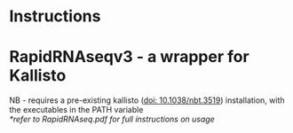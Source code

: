 # Instructions
<h1>RapidRNAseqv3 - a wrapper for Kallisto</h1>
NB - requires a pre-existing kallisto (<a href="http://www.nature.com/nbt/journal/v34/n5/full/nbt.3519.html">doi: 10.1038/nbt.3519</a>) installation, with the executables in the PATH variable
<br>
<i>*refer to RapidRNAseq.pdf for full instructions on usage</i>

